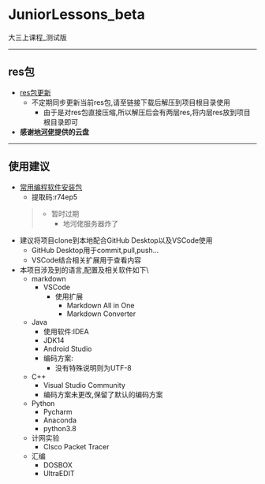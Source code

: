 # JuniorLessons_beta
大三上课程_测试版

---
## res包
- [res包更新](https://pan.di.he.cn/#/s/3dTO)
  - 不定期同步更新当前res包,请至链接下载后解压到项目根目录使用
    - 由于是对res包直接压缩,所以解压后会有两层res,将内层res放到项目根目录即可
- **感谢[地河佬](https://github.com/Chendihe4975)提供的云盘**

---
## 使用建议
- [常用编程软件安装包](https://pan.di.he.cn/#/s/jvBID)
  - 提取码:r74ep5
  > - 暂时过期
  >    - 地河佬服务器炸了
- 建议将项目clone到本地配合GitHub Desktop以及VSCode使用
  - GitHub Desktop用于commit,pull,push...
  - VSCode结合相关扩展用于查看内容
- 本项目涉及到的语言,配置及相关软件如下\
  - markdown
    - VSCode
      - 使用扩展
        - Markdown All in One
        - Markdown Converter
  - Java
    - 使用软件:IDEA
    - JDK14 
    - Android Studio
    - 编码方案:
      - 没有特殊说明则为UTF-8
  - C++
    - Visual Studio Community
    - 编码方案未更改,保留了默认的编码方案
  - Python
    - Pycharm
    - Anaconda
    - python3.8
  - 计网实验
    - CIsco Packet Tracer
  - 汇编
    - DOSBOX
    - UltraEDIT



